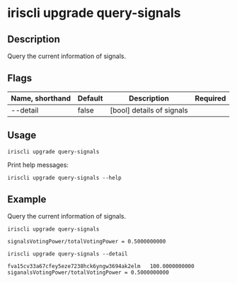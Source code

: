 # iriscli upgrade query-signals

## Description

Query the current information of signals.

## Flags

| Name, shorthand | Default               | Description                                                                                                                                 | Required |
| --------------- | --------------------- | --------------------------------------------------------------------------------------------------------------------------------------------| -------- |
| --detail        | false                 | [bool] details of signals                                                                                                                 |          |

## Usage

```
iriscli upgrade query-signals
```

Print help messages:

```
iriscli upgrade query-signals --help
```

## Example

Query the current information of signals.

```
iriscli upgrade query-signals
```

```
signalsVotingPower/totalVotingPower = 0.5000000000
```

```
iriscli upgrade query-signals --detail
```

```
fva15cv33a67cfey5eze7238hck6yngw3694ak2elm   100.0000000000
siganalsVotingPower/totalVotingPower = 0.5000000000
```